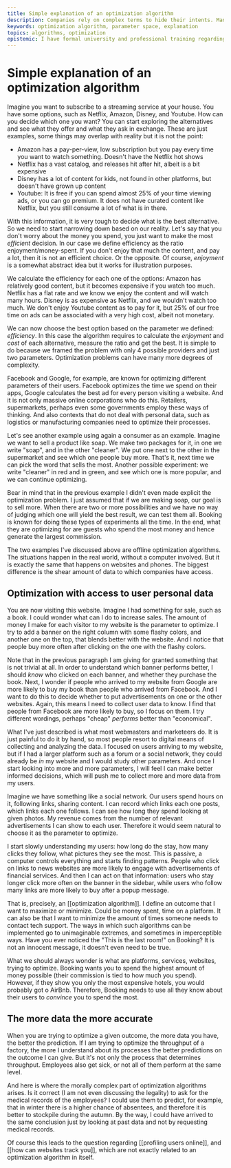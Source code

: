 ```yaml
---
title: Simple explanation of an optimization algorithm
description: Companies rely on complex terms to hide their intents. Many of our daily decisions are based on algorithms, so let's debunk some myths
keywords: optimization algorithm, parameter space, explanation
topics: algorithms, optimization
epistemic: I have formal university and professional training regarding optimization problems. Attempting simplifying the topics is a new approach.
---
```

# Simple explanation of an optimization algorithm
Imagine you want to subscribe to a streaming service at your house. You have some options, such as Netflix, Amazon, Disney, and Youtube. How can you decide which one you want? You can start exploring the alternatives and see what they offer and what they ask in exchange. These are just examples, some things may overlap with reality but it is not the point: 

- Amazon has a pay-per-view, low subscription but you pay every time you want to watch something. Doesn't have the Netflix hot shows
- Netflix has a vast catalog, and releases hit after hit, albeit is a bit expensive
- Disney has a lot of content for kids, not found in other platforms, but doesn't have grown up content
- Youtube: It is free if you can spend almost 25% of your time viewing ads, or you can go premium. It does not have curated content like Netflix, but you still consume a lot of what is in there. 

With this information, it is very tough to decide what is the best alternative. So we need to start narrowing down based on our reality. Let's say that you don't worry about the money you spend, you just want to make the most *efficient* decision. In our case we define efficiency as the ratio enjoyment/money-spent. If you don't enjoy that much the content, and pay a lot, then it is not an efficient choice. Or the opposite. Of course, *enjoyment* is a somewhat abstract idea but it works for illustration purposes. 

We calculate the efficiency for each one of the options: Amazon has relatively good content, but it becomes expensive if you watch too much. Netflix has a flat rate and we know we enjoy the content and will watch many hours. Disney is as expensive as Netflix, and we wouldn't watch too much. We don't enjoy Youtube content as to pay for it, but 25% of our free time on ads can be associated with a very high cost, albeit not monetary. 

We can now choose the best option based on the parameter we defined: *efficiency*. In this case the algorithm requires to calculate the *enjoyment* and *cost* of each alternative, measure the ratio and get the best. It is simple to do because we framed the problem with only 4 possible providers and just two parameters. Optimization problems can have many more degrees of complexity. 

Facebook and Google, for example, are known for optimizing different parameters of their users. Facebook optimizes the time we spend on their apps, Google calculates the best ad for every person visiting a website. And it is not only massive online corporations who do this. Retailers, supermarkets, perhaps even some governments employ these ways of thinking. And also contexts that do not deal with personal data, such as logistics or manufacturing companies need to optimize their processes. 

Let's see another example using again a consumer as an example. Imagine we want to sell a product like soap. We make two packages for it, in one we write "soap", and in the other "cleaner". We put one next to the other in the supermarket and see which one people buy more. That's it, next time we can pick the word that sells the most. Another possible experiment: we write "cleaner" in red and in green, and see which one is more popular, and we can continue optimizing. 

Bear in mind that in the previous example I didn't even made explicit the optimization problem. I just assumed that if we are making soap, our goal is to sell more. When there are two or more possibilities and we have no way of judging which one will yield the best result, we can test them all. Booking is known for doing these types of experiments all the time. In the end, what they are optimizing for are guests who spend the most money and hence generate the largest commission. 

The two examples I've discussed above are offline optimization algorithms. The situations happen in the real world, without a computer involved. But it is exactly the same that happens on websites and phones. The biggest difference is the shear amount of data to which companies have access. 

## Optimization with access to user personal data
You are now visiting this website. Imagine I had something for sale, such as a book. I could wonder what can I do to increase sales. The amount of money I make for each visitor to my website is the parameter to optimize. I try to add a banner on the right column with some flashy colors, and another one on the top, that blends better with the website. And I notice that people buy more often after clicking on the one with the flashy colors. 

Note that in the previous paragraph I am giving for granted something that is not trivial at all. In order to understand which banner performs better, I should *know* who clicked on each banner, and whether they purchase the book. Next, I wonder if people who arrived to my website from Google are more likely to buy my book than people who arrived from Facebook. And I want to do this to decide whether to put advertisements on one or the other websites. Again, this means I need to collect user data to know. I find that people from Facebook are more likely to buy, so I focus on them. I try different wordings, perhaps "cheap" *performs* better than "economical". 

What I've just described is what most webmasters and marketeers do. It is just painful to do it by hand, so most people resort to digital means of collecting and analyzing the data. I focused on users arriving to my website, but if I had a larger platform such as a forum or a social network, they could already be *in* my website and I would study other parameters. And once I start looking into more and more parameters, I will feel I can make better informed decisions, which will push me to collect more and more data from my users. 

Imagine we have something like a social network. Our users spend hours on it, following links, sharing content. I can record which links each one posts, which links each one follows. I can see how long they spend looking at given photos. My revenue comes from the number of relevant advertisements I can show to each user. Therefore it would seem natural to choose it as the parameter to optimize. 

I start slowly understanding my users: how long do the stay, how many clicks they follow, what pictures they see the most. This is passive, a computer controls everything and starts finding patterns. People who click on links to news websites are more likely to engage with advertisements of financial services.  And then I can act on that information: users who stay longer click more often on the banner in the sidebar, while users who follow many links are more likely to buy after a popup message. 

That is, precisely, an [[optimization algorithm]]. I define an outcome that I want to maximize or minimize. Could be money spent, time on a platform. It can also be that I want to minimize the amount of times someone needs to contact tech support. The ways in which such algorithms can be implemented go to unimaginable extremes, and sometimes in imperceptible ways. Have you ever noticed the "This is the last room!" on Booking? It is not an innocent message, it doesn't even need to be true. 

What we should always wonder is what are platforms, services, websites, trying to optimize. Booking wants you to spend the highest amount of money possible (their commission is tied to how much you spend). However, if they show you only the most expensive hotels, you would probably got o AirBnb. Therefore, Booking needs to use all they know about their users to *convince* you to spend the most. 

## The more data the more accurate
When you are trying to optimize a given outcome, the more data you have, the better the prediction. If I am trying to optimize the throughput of a factory, the more I understand about its processes the better predictions on the outcome I can give. But it's not only the process that determines throughput. Employees also get sick, or not all of them perform at the same level. 

And here is where the morally complex part of optimization algorithms arises. Is it correct (I am not even discussing the legality) to ask for the medical records of the employees? I could use them to predict, for example, that in winter there is a higher chance of absentees, and therefore it is better to stockpile during the autumn. By the way, I could have arrived to the same conclusion just by looking at past data and not by requesting medical records. 

Of course this leads to the question regarding [[profiling users online]], and [[how can websites track you]], which are not exactly related to an optimization algorithm in itself. 